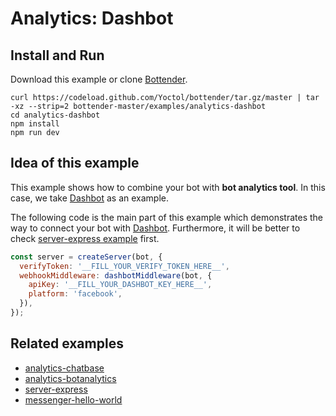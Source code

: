 # Analytics: Dashbot

## Install and Run

Download this example or clone [Bottender](https://github.com/Yoctol/bottender).

```
curl https://codeload.github.com/Yoctol/bottender/tar.gz/master | tar -xz --strip=2 bottender-master/examples/analytics-dashbot
cd analytics-dashbot
npm install
npm run dev
```

## Idea of this example

This example shows how to combine your bot with **bot analytics tool**. In this
case, we take [Dashbot](https://www.dashbot.io/) as an example.

The following code is the main part of this example which demonstrates the way
to connect your bot with [Dashbot](https://www.dashbot.io/). Furthermore, it
will be better to check [server-express example](../server-express) first.

```js
const server = createServer(bot, {
  verifyToken: '__FILL_YOUR_VERIFY_TOKEN_HERE__',
  webhookMiddleware: dashbotMiddleware(bot, {
    apiKey: '__FILL_YOUR_DASHBOT_KEY_HERE__',
    platform: 'facebook',
  }),
});
```

## Related examples

* [analytics-chatbase](../analytics-chatbase)
* [analytics-botanalytics](../analytics-botanalytics)
* [server-express](../server-express)
* [messenger-hello-world](../messenger-hello-world)
